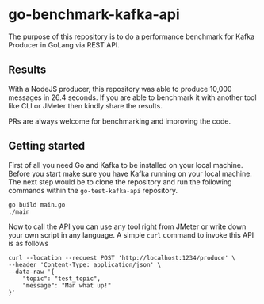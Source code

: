 # go-benchmark-kafka-api

The purpose of this repository is to do a performance benchmark for Kafka Producer in GoLang via REST API. 

## Results

With a NodeJS producer, this repository was able to produce 10,000 messages in 26.4 seconds. If you are able to benchmark it with another tool like CLI or JMeter then kindly share the results. 

PRs are always welcome for benchmarking and improving the code.

## Getting started

First of all you need Go and Kafka to be installed on your local machine. Before you start make sure you have Kafka running on your local machine. The next step would be to clone the repository and run the following commands within the `go-test-kafka-api` repository.

```shell
go build main.go
./main
```

Now to call the API you can use any tool right from JMeter or write down your own script in any language. A simple `curl` command to invoke this API is as follows

```shell
curl --location --request POST 'http://localhost:1234/produce' \
--header 'Content-Type: application/json' \
--data-raw '{
	"topic": "test_topic",
	"message": "Man what up!"
}'
```